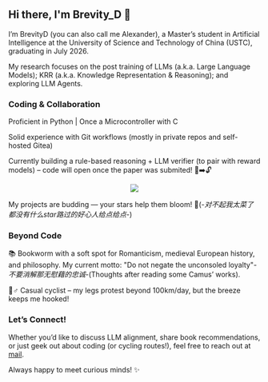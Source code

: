 ## Hi there, I'm Brevity_D 👋

I’m BrevityD (you can also call me Alexander), a Master’s student in Artificial Intelligence at the University of Science and Technology of China (USTC), graduating in July 2026. 

My research focuses on the post training of LLMs (a.k.a. Large Language Models); KRR (a.k.a. Knowledge Representation & Reasoning); and exploring LLM Agents.

### Coding & Collaboration

Proficient in Python | Once a Microcontroller with C

Solid experience with Git workflows (mostly in private repos and self-hosted Gitea) 

Currently building a rule-based reasoning + LLM verifier (to pair with reward models) – code will open once the paper was submited! 📄➡️🔓

<div align="center"> <img src="https://github-readme-streak-stats.herokuapp.com/?user=BrevityD" /> </div>

My projects are budding — your stars help them bloom! 🌟(*-对不起我太菜了都没有什么star路过的好心人给点给点-*)

### Beyond Code
📚 Bookworm with a soft spot for Romanticism, medieval European history, and philosophy. My current motto: "Do not negate the unconsoled loyalty"*-不要消解那无慰藉的忠诚-*(Thoughts after reading some Camus’ works). 

🚴♂️ Casual cyclist – my legs protest beyond 100km/day, but the breeze keeps me hooked!

### Let’s Connect!
Whether you’d like to discuss LLM alignment, share book recommendations, or just geek out about coding (or cycling routes!), feel free to reach out at [mail](brevity_d@mail.ustc.edu.cn). 

Always happy to meet curious minds! ✨

<!--
**BrevityD/BrevityD** is a ✨ _special_ ✨ repository because its `README.md` (this file) appears on your GitHub profile.

Here are some ideas to get you started:

- 🔭 I’m currently working on ...
- 🌱 I’m currently learning ...
- 👯 I’m looking to collaborate on ...
- 🤔 I’m looking for help with ...
- 💬 Ask me about ...
- 📫 How to reach me: ...
- 😄 Pronouns: ...
- ⚡ Fun fact: ...
-->

<!-- [![Anurag's GitHub stats](https://github-readme-stats.vercel.app/api?username=BrevityD)](https://github.com/anuraghazra/github-readme-stats) -->


<!-- <div align="center"> <img src="https://activity-graph.herokuapp.com/graph?username=sun0225SUN&theme=xcode" /> </div>

<div align="center"> <img src="https://metrics.lecoq.io/sun0225SUN?template=classic&config.timezone=Asia%2FShanghai"> </div> -->
